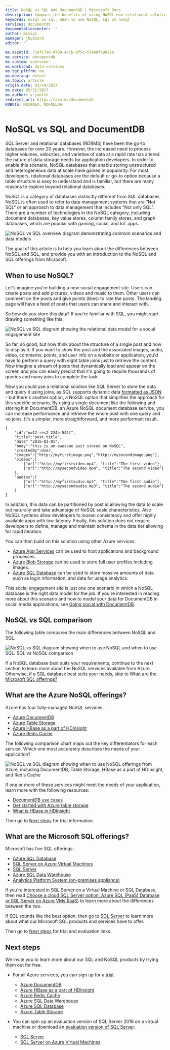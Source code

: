 ```yaml
---
title: NoSQL vs SQL and DocumentDB | Microsoft Docs
description: Compare the benefits of using NoSQL non-relational solutions versus SQL solutions and DocumentDB. Learn how DocumentDB provides the benefits of NoSQL and SQL.
keywords: nosql vs sql, when to use NoSQL, sql vs nosql
services: documentdb
documentationcenter: ''
author: mimig1
manager: jhubbard
editor: ''

ms.assetid: 71ef1798-d709-4ccb-9f5c-57948fb96229
ms.service: documentdb
ms.custom: overview
ms.workload: data-services
ms.tgt_pltfrm: na
ms.devlang: dotnet
ms.topic: article
origin.date: 03/14/2017
ms.date: 05/31/2017
ms.author: v-junlch
redirect_url: https://aka.ms/documentdb
ROBOTS: NOINDEX, NOFOLLOW
---
```

# NoSQL vs SQL and DocumentDB
SQL Server and relational databases (RDBMS) have been the go-to databases for over 20 years. However, the increased need to process higher volumes, velocities, and varieties of data at a rapid rate has altered the nature of data storage needs for application developers. In order to enable this scenario, NoSQL databases that enable storing unstructured and heterogeneous data at scale have gained in popularity. For most developers, relational databases are the default or go-to option because a table structure is easy to understand and is familiar, but there are many reasons to explore beyond relational databases.

NoSQL is a category of databases distinctly different from SQL databases. NoSQL is often used to refer to data management systems that are “Not SQL” or an approach to data management that includes “Not only SQL". There are a number of technologies in the NoSQL category, including document databases, key value stores, column family stores, and graph databases, which are popular with gaming, social, and IoT apps.

![NoSQL vs SQL overview diagram demonstrating common scenarios and data models](./media/documentdb-nosql-vs-sql/nosql-vs-sql-overview.png)

The goal of this article is to help you learn about the differences between NoSQL and SQL, and provide you with an introduction to the NoSQL and SQL offerings from Microsoft.  

## When to use NoSQL?
Let's imagine you're building a new social engagement site. Users can create posts and add pictures, videos and music to them. Other users can comment on the posts and give points (likes) to rate the posts. The landing page will have a feed of posts that users can share and interact with. 

So how do you store this data? If you're familiar with SQL, you might start drawing something like this:

![NoSQL vs SQL diagram showing the relational data model for a social engagement site](./media/documentdb-nosql-vs-sql/nosql-vs-sql-social.png)

So far, so good, but now think about the structure of a single post and how to display it. If you want to show the post and the associated images, audio, video, comments, points, and user info on a website or application, you'd have to perform a query with eight table joins just to retrieve the content. Now imagine a stream of posts that dynamically load and appear on the screen and you can easily predict that it's going to require thousands of queries and many joins to complete the task.

Now you could use a relational solution like SQL Server to store the data and query it using joins, as SQL supports dynamic data [formatted as JSON](https://msdn.microsoft.com/library/dn921897.aspx) - but there's another option, a NoSQL option that simplifies the approach for this specific scenario. By using a single document like the following and storing it in DocumentDB, an Azure NoSQL document database service, you can increase performance and retrieve the whole post with one query and no joins. It's a simpler, more straightforward, and more performant result.

    {
        "id":"ew12-res2-234e-544f",
        "title":"post title",
        "date":"2016-01-01",
        "body":"this is an awesome post stored on NoSQL",
        "createdBy":User,
        "images":["http://myfirstimage.png","http://mysecondimage.png"],
        "videos":[
            {"url":"http://myfirstvideo.mp4", "title":"The first video"},
            {"url":"http://mysecondvideo.mp4", "title":"The second video"}
        ],
        "audios":[
            {"url":"http://myfirstaudio.mp3", "title":"The first audio"},
            {"url":"http://mysecondaudio.mp3", "title":"The second audio"}
        ]
    }

In addition, this data can be partitioned by post id allowing the data to scale out naturally and take advantage of NoSQL scale characteristics. Also NoSQL systems allow developers to loosen consistency and offer highly available apps with low-latency.  Finally, this solution does not require developers to define, manage and maintain schema in the data tier allowing for rapid iteration.

You can then build on this solution using other Azure services:

- [Azure App Services](https://www.azure.cn/home/features/app-service/) can be used to host applications and background processes.
- [Azure Blob Storage](https://www.azure.cn/home/features/storage/) can be used to store full user profiles including images.
- [Azure SQL Database](https://www.azure.cn/home/features/sql-database/) can be used to store massive amounts of data such as login information, and data for usage analytics.

This social engagement site is just one one scenario in which a NoSQL database is the right data model for the job. If you're interested in reading more about this scenario and how to model your data for DocumentDB in social media applications, see [Going social with DocumentDB](documentdb-social-media-apps.md). 

## NoSQL vs SQL comparison
The following table compares the main differences between NoSQL and SQL. 

![NoSQL vs SQL diagram showing when to use NoSQL and when to use SQL. SQL vs NoSQL comparison](./media/documentdb-nosql-vs-sql/nosql-vs-sql-comparison.png)

If a NoSQL database best suits your requirements, continue to the next section to learn more about the NoSQL services available from Azure. Otherwise, if a SQL database best suits your needs, skip to [What are the Microsoft SQL offerings?](#what-are-the-microsoft-sql-offerings)

## What are the Azure NoSQL offerings?
Azure has four fully-managed NoSQL services: 

- [Azure DocumentDB](https://www.azure.cn/home/features/documentdb/)
- [Azure Table Storage](https://www.azure.cn/home/features/storage/)
- [Azure HBase as a part of HDInsight](https://www.azure.cn/home/features/hdinsight/)
- [Azure Redis Cache](https://www.azure.cn/home/features/redis-cache/)

The following comparison chart maps out the key differentiators for each service. Which one most accurately describes the needs of your application? 

![NoSQL vs SQL diagram showing when to use NoSQL offerings from Azure, including DocumentDB, Table Storage, HBase as a part of HDInsight, and Redis Cache](./media/documentdb-nosql-vs-sql/nosql-vs-sql-documentdb-storage-hbase-hdinsight-redis-cache.png)

If one or more of these services might meet the needs of your application, learn more with the following resources: 

- [DocumentDB use cases](documentdb-use-cases.md)
- [Get started with Azure table storage](../storage/storage-dotnet-how-to-use-tables.md)
- [What is HBase in HDInsight](../hdinsight/hdinsight-hbase-overview.md)

Then go to [Next steps](#next-steps) for trial information.

## What are the Microsoft SQL offerings?
Microsoft has five SQL offerings: 

- [Azure SQL Database](https://www.azure.cn/home/features/sql-database/)
- [SQL Server on Azure Virtual Machines](https://www.azure.cn/home/features/virtual-machines#SQL/)
- [SQL Server](https://www.microsoft.com/server-cloud/products/sql-server-2016/)
- [Azure SQL Data Warehouse](https://www.azure.cn/home/features/sql-data-warehouse/)
- [Analytics Platform System (on-premises appliance)](https://www.microsoft.com/en-us/server-cloud/products/analytics-platform-system/)

If you're interested in SQL Server on a Virtual Machine or SQL Database, then read [Choose a cloud SQL Server option: Azure SQL (PaaS) Database or SQL Server on Azure VMs (IaaS)](../sql-database/sql-database-paas-vs-sql-server-iaas.md) to learn more about the differences between the two.

If SQL sounds like the best option, then go to [SQL Server](https://www.microsoft.com/server-cloud/products/) to learn more about what our Microsoft SQL products and services have to offer.

Then go to [Next steps](#next-steps) for trial and evaluation links.

## Next steps
We invite you to learn more about our SQL and NoSQL products by trying them out for free. 

- For all Azure services, you can sign up for a [trial](https://www.azure.cn/pricing/1rmb-trial/).

  - [Azure DocumentDB](https://www.azure.cn/home/features/documentdb/)
  - [Azure HBase as a part of HDInsight](https://www.azure.cn/home/features/hdinsight/)
  - [Azure Redis Cache](https://www.azure.cn/home/features/redis-cache/)
  - [Azure SQL Data Warehouse](https://www.azure.cn/home/features/sql-data-warehouse/)
  - [Azure SQL Database](https://www.azure.cn/home/features/sql-database/)
  - [Azure Table Storage](https://www.azure.cn/home/features/storage/)
- You can spin up an evaluation version of SQL Server 2016 on a virtual machine or download an [evaluation version of SQL Server](https://www.microsoft.com/en-us/evalcenter/evaluate-sql-server-2016).

  - [SQL Server](https://www.microsoft.com/server-cloud/products/sql-server-2016/)
  - [SQL Server on Azure Virtual Machines](https://www.azure.cn/home/features/virtual-machines#SQL/)
